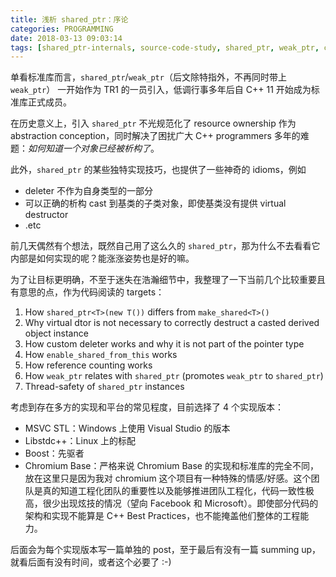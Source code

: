 ```yaml
---
title: 浅析 shared_ptr：序论
categories: PROGRAMMING
date: 2018-03-13 09:03:14
tags: [shared_ptr-internals, source-code-study, shared_ptr, weak_ptr, c++]
---
```

单看标准库而言，`shared_ptr`/`weak_ptr`（后文除特指外，不再同时带上 `weak_ptr`） 一开始作为 TR1 的一员引入，低调行事多年后自 C++ 11 开始成为标准库正式成员。

在历史意义上，引入 `shared_ptr` 不光规范化了 resource ownership 作为 abstraction conception，同时解决了困扰广大 C++ programmers 多年的难题：*如何知道一个对象已经被析构了*。

此外，`shared_ptr` 的某些独特实现技巧，也提供了一些神奇的 idioms，例如
- deleter 不作为自身类型的一部分
- 可以正确的析构 cast 到基类的子类对象，即使基类没有提供 virtual destructor
- .etc

前几天偶然有个想法，既然自己用了这么久的 `shared_ptr`，那为什么不去看看它内部是如何实现的呢？能涨涨姿势也是好的嘛。

为了让目标更明确，不至于迷失在浩瀚细节中，我整理了一下当前几个比较重要且有意思的点，作为代码阅读的 targets：

1. How `shared_ptr<T>(new T())` differs from `make_shared<T>()`
2. Why virtual dtor is not necessary to correctly destruct a casted derived object instance
3. How custom deleter works and why it is not part of the pointer type
4. How `enable_shared_from_this` works
5. How reference counting works
6. How `weak_ptr` relates with `shared_ptr` (promotes `weak_ptr` to `shared_ptr`)
7. Thread-safety of `shared_ptr` instances

考虑到存在多方的实现和平台的常见程度，目前选择了 4 个实现版本：
- MSVC STL：Windows 上使用 Visual Studio 的版本
- Libstdc++：Linux 上的标配
- Boost：先驱者
- Chromium Base：严格来说 Chromium Base 的实现和标准库的完全不同，放在这里只是因为我对 chromium 这个项目有一种特殊的情感/好感。这个团队是真的知道工程化团队的重要性以及能够推进团队工程化，代码一致性极高，很少出现炫技的情况（望向 Facebook 和 Microsoft）。即使部分代码的架构和实现不能算是 C++ Best Practices，也不能掩盖他们整体的工程能力。

后面会为每个实现版本写一篇单独的 post，至于最后有没有一篇 summing up，就看后面有没有时间，或者这个必要了 :-)
